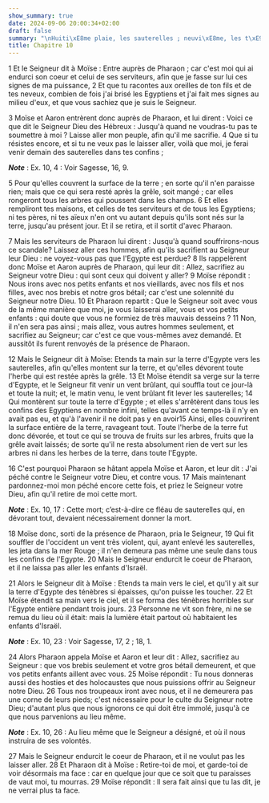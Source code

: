 ```yaml
---
show_summary: true
date: 2024-09-06 20:00:34+02:00
draft: false
summary: "\nHuiti\xE8me plaie, les sauterelles ; neuvi\xE8me, les t\xE9n\xE8bres.\n"
title: Chapitre 10
---
```





1 Et le Seigneur dit à Moïse : Entre auprès de Pharaon ; car c'est moi qui ai endurci son coeur et celui de ses serviteurs, afin que je fasse sur lui ces signes de ma puissance, 2 Et que tu racontes aux oreilles de ton fils et de tes neveux, combien de fois j'ai brisé les Egyptiens et j'ai fait mes signes au milieu d'eux, et que vous sachiez que je suis le Seigneur.


3 Moïse et Aaron entrèrent donc auprès de Pharaon, et lui dirent : Voici ce que dit le Seigneur Dieu des Hébreux : Jusqu'à quand ne voudras-tu pas te soumettre à moi ? Laisse aller mon peuple, afin qu'il me sacrifie. 4 Que si tu résistes encore, et si tu ne veux pas le laisser aller, voilà que moi, je ferai venir demain des sauterelles dans tes confins ;

***Note*** :  Ex. 10, 4 : Voir Sagesse, 16, 9.

5 Pour qu'elles couvrent la surface de la terre ; en sorte qu'il n'en paraisse rien; mais que ce qui sera resté après la grêle, soit mangé ; car elles rongeront tous les arbres qui poussent dans les champs. 6 Et elles rempliront tes maisons, et celles de tes serviteurs et de tous les Egyptiens; ni tes pères, ni tes aïeux n'en ont vu autant depuis qu'ils sont nés sur la terre, jusqu'au présent jour. Et il se retira, et il sortit d'avec Pharaon.


7 Mais les serviteurs de Pharaon lui dirent : Jusqu'à quand souffrirons-nous ce scandale? Laissez aller ces hommes, afin qu'ils sacrifient au Seigneur leur Dieu : ne voyez-vous pas que l'Egypte est perdue? 8 Ils rappelèrent donc Moïse et Aaron auprès de Pharaon, qui leur dit : Allez, sacrifiez au Seigneur votre Dieu : qui sont ceux qui doivent y aller? 9 Moïse répondit : Nous irons avec nos petits enfants et nos vieillards, avec nos fils et nos filles, avec nos brebis et notre gros bétail; car c'est une solennité du Seigneur notre Dieu. 10 Et Pharaon repartit : Que le Seigneur soit avec vous de la même manière que moi, je vous laisserai aller, vous et vos petits enfants : qui doute que vous ne formiez de très mauvais desseins ? 11 Non, il n'en sera pas ainsi ; mais allez, vous autres hommes seulement, et sacrifiez au Seigneur; car c'est ce que vous-mêmes avez demandé. Et aussitôt ils furent renvoyés de la présence de Pharaon.


12 Mais le Seigneur dit à Moïse: Etends ta main sur la terre d'Egypte vers les sauterelles, afin qu'elles montent sur la terre, et qu'elles dévorent toute l'herbe qui est restée après la grêle. 13 Et Moïse étendit sa verge sur la terre d'Egypte, et le Seigneur fit venir un vent brûlant, qui souffla tout ce jour-là et toute la nuit; et, le matin venu, le vent brûlant fit lever les sauterelles; 14 Qui montèrent sur toute la terre d'Egypte ; et elles s'arrêtèrent dans tous les confins des Egyptiens en nombre infini, telles qu'avant ce temps-là il n'y en avait pas eu, et qu'à l'avenir il ne doit pas y en avoir15 Ainsi, elles couvrirent la surface entière de la terre, ravageant tout. Toute l'herbe de la terre fut donc dévorée, et tout ce qui se trouva de fruits sur les arbres, fruits que la grêle avait laissés; de sorte qu'il ne resta absolument rien de vert sur les arbres ni dans les herbes de la terre, dans toute l'Egypte.


16 C'est pourquoi Pharaon se hâtant appela Moïse et Aaron, et leur dit : J'ai péché contre le Seigneur votre Dieu, et contre vous. 17 Mais maintenant pardonnez-moi mon péché encore cette fois, et priez le Seigneur votre Dieu, afin qu'il retire de moi cette mort.

***Note*** :  Ex. 10, 17 : Cette mort; c’est-à-dire ce fléau de sauterelles qui, en dévorant tout, devaient nécessairement donner la mort.

18 Moïse donc, sorti de la présence de Pharaon, pria le Seigneur, 19 Qui fit souffler de l'occident un vent très violent, qui, ayant enlevé les sauterelles, les jeta dans la mer Rouge ; il n'en demeura pas même une seule dans tous les confins de l'Egypte. 20 Mais le Seigneur endurcit le coeur de Pharaon, et il ne laissa pas aller les enfants d'Israël.


21 Alors le Seigneur dit à Moïse : Etends ta main vers le ciel, et qu'il y ait sur la terre d'Egypte des ténèbres si épaisses, qu'on puisse les toucher. 22 Et Moïse étendit sa main vers le ciel, et il se forma des ténèbres horribles sur l'Egypte entière pendant trois jours. 23 Personne ne vit son frère, ni ne se remua du lieu où il était: mais la lumière était partout où habitaient les enfants d'Israël.

***Note*** :  Ex. 10, 23 : Voir Sagesse, 17, 2 ; 18, 1.


24 Alors Pharaon appela Moïse et Aaron et leur dit : Allez, sacrifiez au Seigneur : que vos brebis seulement et votre gros bétail demeurent, et que vos petits enfants aillent avec vous. 25 Moïse répondit : Tu nous donneras aussi des hosties et des holocaustes que nous puissions offrir au Seigneur notre Dieu. 26 Tous nos troupeaux iront avec nous, et il ne demeurera pas une corne de leurs pieds; c'est nécessaire pour le culte du Seigneur notre Dieu; d'autant plus que nous ignorons ce qui doit être immolé, jusqu'à ce que nous parvenions au lieu même.

***Note*** :  Ex. 10, 26 : Au lieu même que le Seigneur a désigné, et où il nous instruira de ses volontés.


27 Mais le Seigneur endurcit le coeur de Pharaon, et il ne voulut pas les laisser aller. 28 Et Pharaon dit à Moïse : Retire-toi de moi, et garde-toi de voir désormais ma face : car en quelque jour que ce soit que tu paraisses de vaut moi, tu mourras. 29 Moïse répondit : Il sera fait ainsi que tu las dit, je ne verrai plus ta face.

